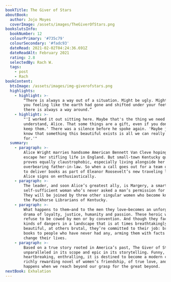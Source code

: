 ```yaml
---
bookTitle: The Giver of Stars
aboutBook:
  author: Jojo Moyes
  coverImage: /assets/images/TheGiverOfStars.png
bookslutsInfo:
  bookNumber: 12
  colourPrimary: '#735c79'
  colourSecondary: '#fadc93'
  dateRead: 2021-02-02T04:24:36.691Z
  dateReadAlt: February 2021
  rating: 2.8
  selectedBy: Rach W.
  tags:
    - post
    - Rach
bookContent:
  btsImage: /assets/images/img-giverofstars.png
  highlights:
    - highlight: >-
        “There is always a way out of a situation. Might be ugly. Might leave
        you feeling like the earth had gone and shifted under your feet. But
        there is always a way around.”
    - highlight: >-
        "'I worked it out sitting here. Maybe that's the thing we need to
        understand, Alice. That some things are a gift, even if you don't get to
        keep them.' There was a silence before he spoke again. 'Maybe just to
        know that something this beautiful exists is all we can really ask
        for.'"
  summary:
    - paragraph: >-
        Alice Wright marries handsome American Bennett Van Cleve hoping to
        escape her stifling life in England. But small-town Kentucky quickly
        proves equally claustrophobic, especially living alongside her
        overbearing father-in-law. So when a call goes out for a team of women
        to deliver books as part of Eleanor Roosevelt’s new traveling library,
        Alice signs on enthusiastically.
    - paragraph: >-
        The leader, and soon Alice’s greatest ally, is Margery, a smart-talking,
        self-sufficient woman who’s never asked a man’s permission for anything.
        They will be joined by three other singular women who become known as
        the Packhorse Librarians of Kentucky.
    - paragraph: >-
        What happens to them–and to the men they love–becomes an unforgettable
        drama of loyalty, justice, humanity and passion. These heroic women
        refuse to be cowed by men or by convention. And though they face all
        kinds of dangers in a landscape that is at times breathtakingly
        beautiful, at others brutal, they’re committed to their job: bringing
        books to people who have never had any, arming them with facts that will
        change their lives.
    - paragraph: >-
        Based on a true story rooted in America’s past, The Giver of Stars is
        unparalleled in its scope and epic in its storytelling. Funny,
        heartbreaking, enthralling, it is destined to become a modern classic–a
        richly rewarding novel of women’s friendship, of true love, and of what
        happens when we reach beyond our grasp for the great beyond.
nextBook: Exhalation
---
```


